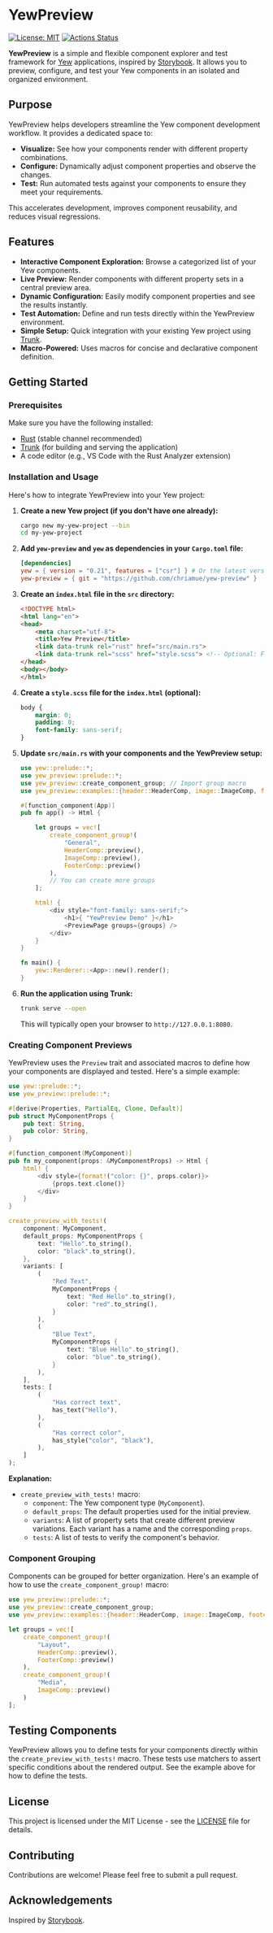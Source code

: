 # YewPreview

[![License: MIT](https://img.shields.io/badge/License-MIT-yellow.svg)](https://opensource.org/licenses/MIT)
[![Actions Status](https://github.com/chriamue/yew-preview/workflows/GitHub%20Pages%20Deployment/badge.svg)](https://github.com/chriamue/yew-preview/actions)

**YewPreview** is a simple and flexible component explorer and test framework for [Yew](https://yew.rs/) applications, inspired by [Storybook](https://storybook.js.org/). It allows you to preview, configure, and test your Yew components in an isolated and organized environment.

## Purpose

YewPreview helps developers streamline the Yew component development workflow.  It provides a dedicated space to:

*   **Visualize:** See how your components render with different property combinations.
*   **Configure:** Dynamically adjust component properties and observe the changes.
*   **Test:**  Run automated tests against your components to ensure they meet your requirements.

This accelerates development, improves component reusability, and reduces visual regressions.

## Features

*   **Interactive Component Exploration:** Browse a categorized list of your Yew components.
*   **Live Preview:**  Render components with different property sets in a central preview area.
*   **Dynamic Configuration:** Easily modify component properties and see the results instantly.
*   **Test Automation:** Define and run tests directly within the YewPreview environment.
*   **Simple Setup:**  Quick integration with your existing Yew project using [Trunk](https://trunkrs.dev/).
*   **Macro-Powered:**  Uses macros for concise and declarative component definition.

## Getting Started

### Prerequisites

Make sure you have the following installed:

*   [Rust](https://www.rust-lang.org/tools/install) (stable channel recommended)
*   [Trunk](https://trunkrs.dev/#install) (for building and serving the application)
*   A code editor (e.g., VS Code with the Rust Analyzer extension)

### Installation and Usage

Here's how to integrate YewPreview into your Yew project:

1.  **Create a new Yew project (if you don't have one already):**

    ```sh
    cargo new my-yew-project --bin
    cd my-yew-project
    ```

2.  **Add `yew-preview` and `yew` as dependencies in your `Cargo.toml` file:**

    ```toml
    [dependencies]
    yew = { version = "0.21", features = ["csr"] } # Or the latest version
    yew-preview = { git = "https://github.com/chriamue/yew-preview" }
    ```

3.  **Create an `index.html` file in the `src` directory:**

    ```html
    <!DOCTYPE html>
    <html lang="en">
    <head>
        <meta charset="utf-8">
        <title>Yew Preview</title>
        <link data-trunk rel="rust" href="src/main.rs">
        <link data-trunk rel="scss" href="style.scss"> <!-- Optional: For styling -->
    </head>
    <body></body>
    </html>
    ```

4.  **Create a `style.scss` file for the `index.html` (optional):**

    ```scss
    body {
        margin: 0;
        padding: 0;
        font-family: sans-serif;
    }
    ```

5.  **Update `src/main.rs` with your components and the YewPreview setup:**

    ```rust
    use yew::prelude::*;
    use yew_preview::prelude::*;
    use yew_preview::create_component_group; // Import group macro
    use yew_preview::examples::{header::HeaderComp, image::ImageComp, footer::FooterComp}; // Import example components

    #[function_component(App)]
    pub fn app() -> Html {

        let groups = vec![
            create_component_group!(
                "General",
                HeaderComp::preview(),
                ImageComp::preview(),
                FooterComp::preview()
            ),
            // You can create more groups
        ];

        html! {
            <div style="font-family: sans-serif;">
                <h1>{ "YewPreview Demo" }</h1>
                <PreviewPage groups={groups} />
            </div>
        }
    }

    fn main() {
        yew::Renderer::<App>::new().render();
    }
    ```

6.  **Run the application using Trunk:**

    ```sh
    trunk serve --open
    ```

    This will typically open your browser to `http://127.0.0.1:8080`.

### Creating Component Previews

YewPreview uses the `Preview` trait and associated macros to define how your components are displayed and tested.  Here's a simple example:

```rust
use yew::prelude::*;
use yew_preview::prelude::*;

#[derive(Properties, PartialEq, Clone, Default)]
pub struct MyComponentProps {
    pub text: String,
    pub color: String,
}

#[function_component(MyComponent)]
pub fn my_component(props: &MyComponentProps) -> Html {
    html! {
        <div style={format!("color: {}", props.color)}>
            {props.text.clone()}
        </div>
    }
}

create_preview_with_tests!(
    component: MyComponent,
    default_props: MyComponentProps {
        text: "Hello".to_string(),
        color: "black".to_string(),
    },
    variants: [
        (
            "Red Text",
            MyComponentProps {
                text: "Red Hello".to_string(),
                color: "red".to_string(),
            }
        ),
        (
            "Blue Text",
            MyComponentProps {
                text: "Blue Hello".to_string(),
                color: "blue".to_string(),
            }
        ),
    ],
    tests: [
        (
            "Has correct text",
            has_text("Hello"),
        ),
        (
            "Has correct color",
            has_style("color", "black"),
        ),
    ]
);
```

**Explanation:**

*   `create_preview_with_tests!` macro:
    *   `component`: The Yew component type (`MyComponent`).
    *   `default_props`: The default properties used for the initial preview.
    *   `variants`:  A list of property sets that create different preview variations. Each variant has a name and the corresponding `props`.
    *   `tests`: A list of tests to verify the component's behavior.

### Component Grouping

Components can be grouped for better organization. Here's an example of how to use the `create_component_group!` macro:

```rust
use yew_preview::prelude::*;
use yew_preview::create_component_group;
use yew_preview::examples::{header::HeaderComp, image::ImageComp, footer::FooterComp};

let groups = vec![
    create_component_group!(
        "Layout",
        HeaderComp::preview(),
        FooterComp::preview()
    ),
    create_component_group!(
        "Media",
        ImageComp::preview()
    )
];
```

## Testing Components

YewPreview allows you to define tests for your components directly within the `create_preview_with_tests!` macro.  These tests use matchers to assert specific conditions about the rendered output.  See the example above for how to define the tests.

## License

This project is licensed under the MIT License - see the [LICENSE](LICENSE) file for details.

## Contributing

Contributions are welcome! Please feel free to submit a pull request.

## Acknowledgements

Inspired by [Storybook](https://storybook.js.org/).
